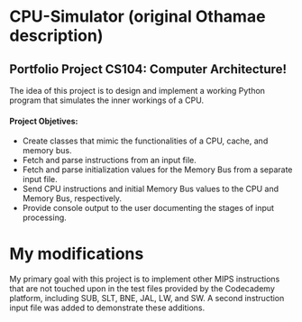 # CPU-Simulator (original Othamae description)

## Portfolio Project CS104: Computer Architecture! 

The idea of this project is to design and implement a working Python program that simulates the inner workings of a CPU.

#### Project Objetives:

- Create classes that mimic the functionalities of a CPU, cache, and memory bus.
- Fetch and parse instructions from an input file.
- Fetch and parse initialization values for the Memory Bus from a separate input file.
- Send CPU instructions and initial Memory Bus values to the CPU and Memory Bus, respectively.
- Provide console output to the user documenting the stages of input processing.

# My modifications

My primary goal with this project is to implement other MIPS instructions that are not touched upon in the test files provided by the Codecademy platform,
including SUB, SLT, BNE, JAL, LW, and SW. A second instruction input file was added to demonstrate these additions.
